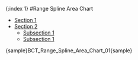 {:index 1}
#Range Spline Area Chart

* [Section 1](#section_1)
* [Section 2](#section_2)
  * [Subsection 1](#subsection_1)
  * [Subsection 1](#subsection_1)

{sample}BCT\_Range\_Spline\_Area\_Chart\_01{sample}
